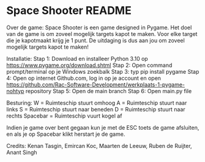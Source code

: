 # Space Shooter README

Over de game: Space Shooter is een game designed in Pygame. Het doel van de game is om zoveel mogelijk targets kapot te maken. Voor elke target die je kapotmaakt krijg je 1 punt. De uitdaging is dus aan jou om zoveel mogelijk targets kapot te maken!

Installatie: Stap 1: Download en installeer Python 3.10 op https://www.pygame.org/download.shtml Stap 2: Open command prompt/terminal op je Windows zoekbalk Stap 3: typ pip install pygame Stap 4: Open op internet Github.com, log in op je account en open https://github.com/Rac-Software-Development/werkplaats-1-pygame-nohtyp repository Stap 5: Open de main branch Stap 6: Open main.py file

Besturing: W = Ruimteschip stuurt omhoog A = Ruimteschip stuurt naar links S = Ruimteschip stuurt naar beneden D = Ruimteschip stuurt naar rechts Spacebar = Ruimteschip vuurt kogel af

Indien je game over bent gegaan kun je met de ESC toets de game afsluiten, en als je op Spacebar klikt herstart je de game.

Credits: Kenan Tasgin, Emircan Koc, Maarten de Leeuw, Ruben de Ruijter, Anant Singh